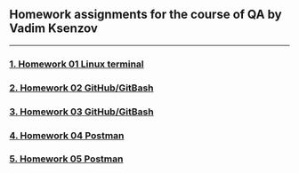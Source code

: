 ## __Homework assignments for the course of QA by Vadim Ksenzov__
---
### __[1. Homework 01 Linux terminal](https://github.com/MikhaylovVitaliy/HW-QA-courses-Vadim-Ksenzov/blob/main/Mikhaylov_HW_01_Linux_terminal.md)__
### __[2. Homework 02 GitHub/GitBash](https://github.com/MikhaylovVitaliy/HW-QA-courses-Vadim-Ksenzov/blob/main/Mikhaylov_HW_02_GIT.md)__
### __[3. Homework 03 GitHub/GitBash](https://github.com/MikhaylovVitaliy/HW-QA-courses-Vadim-Ksenzov/blob/main/Mikhaylov_HW_03_GIT.md)__
### __[4. Homework 04 Postman](https://github.com/MikhaylovVitaliy/HW-QA-courses-Vadim-Ksenzov/blob/main/Mikhaylov_HW_04_Postman.json)__
### __[5. Homework 05 Postman](https://github.com/MikhaylovVitaliy/HW-QA-courses-Vadim-Ksenzov/blob/main/Mikhaylov_HW_05_Postman.json)__

